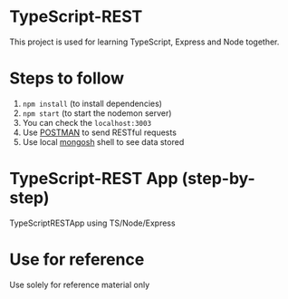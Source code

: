 # TypeScript-REST

This project is used for learning TypeScript, Express and Node together.

# Steps to follow

1. `npm install` (to install dependencies)
2. `npm start` (to start the nodemon server)
3. You can check the `localhost:3003`
4. Use [POSTMAN](https://postman.com) to send RESTful requests
5. Use local [mongosh](https://www.mongodb.com/) shell to see data stored

# TypeScript-REST App (step-by-step)

TypeScriptRESTApp using TS/Node/Express

# Use for reference

Use solely for reference material only
